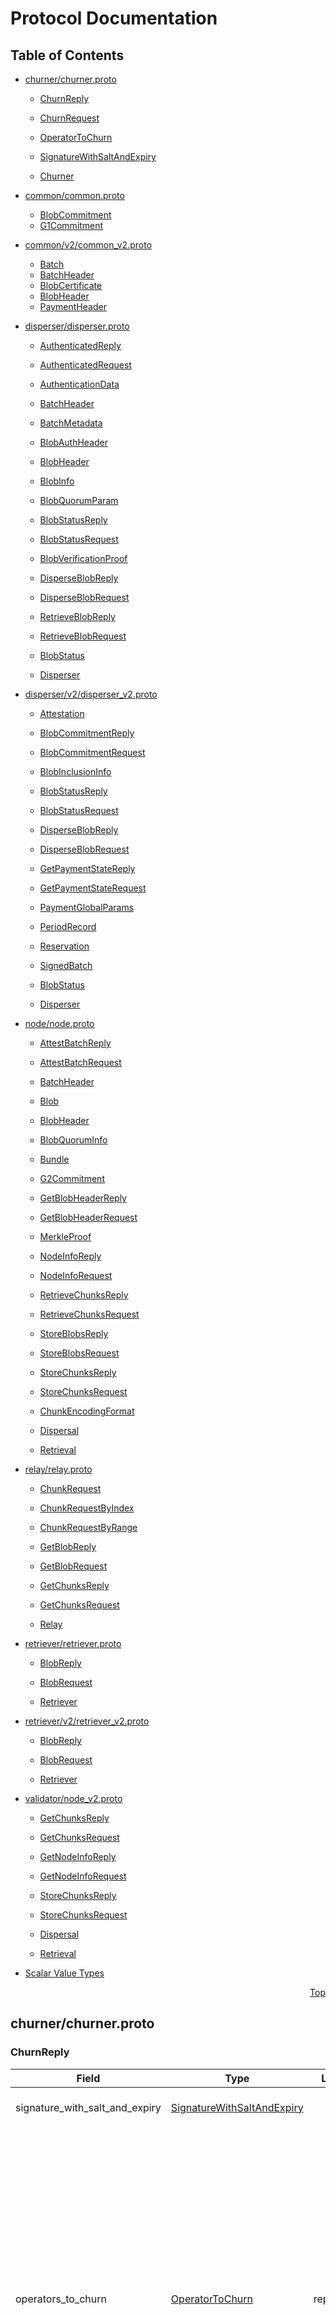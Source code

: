# Protocol Documentation
<a name="top"></a>

## Table of Contents

- [churner/churner.proto](#churner_churner-proto)
    - [ChurnReply](#churner-ChurnReply)
    - [ChurnRequest](#churner-ChurnRequest)
    - [OperatorToChurn](#churner-OperatorToChurn)
    - [SignatureWithSaltAndExpiry](#churner-SignatureWithSaltAndExpiry)
  
    - [Churner](#churner-Churner)
  
- [common/common.proto](#common_common-proto)
    - [BlobCommitment](#common-BlobCommitment)
    - [G1Commitment](#common-G1Commitment)
  
- [common/v2/common_v2.proto](#common_v2_common_v2-proto)
    - [Batch](#common-v2-Batch)
    - [BatchHeader](#common-v2-BatchHeader)
    - [BlobCertificate](#common-v2-BlobCertificate)
    - [BlobHeader](#common-v2-BlobHeader)
    - [PaymentHeader](#common-v2-PaymentHeader)
  
- [disperser/disperser.proto](#disperser_disperser-proto)
    - [AuthenticatedReply](#disperser-AuthenticatedReply)
    - [AuthenticatedRequest](#disperser-AuthenticatedRequest)
    - [AuthenticationData](#disperser-AuthenticationData)
    - [BatchHeader](#disperser-BatchHeader)
    - [BatchMetadata](#disperser-BatchMetadata)
    - [BlobAuthHeader](#disperser-BlobAuthHeader)
    - [BlobHeader](#disperser-BlobHeader)
    - [BlobInfo](#disperser-BlobInfo)
    - [BlobQuorumParam](#disperser-BlobQuorumParam)
    - [BlobStatusReply](#disperser-BlobStatusReply)
    - [BlobStatusRequest](#disperser-BlobStatusRequest)
    - [BlobVerificationProof](#disperser-BlobVerificationProof)
    - [DisperseBlobReply](#disperser-DisperseBlobReply)
    - [DisperseBlobRequest](#disperser-DisperseBlobRequest)
    - [RetrieveBlobReply](#disperser-RetrieveBlobReply)
    - [RetrieveBlobRequest](#disperser-RetrieveBlobRequest)
  
    - [BlobStatus](#disperser-BlobStatus)
  
    - [Disperser](#disperser-Disperser)
  
- [disperser/v2/disperser_v2.proto](#disperser_v2_disperser_v2-proto)
    - [Attestation](#disperser-v2-Attestation)
    - [BlobCommitmentReply](#disperser-v2-BlobCommitmentReply)
    - [BlobCommitmentRequest](#disperser-v2-BlobCommitmentRequest)
    - [BlobInclusionInfo](#disperser-v2-BlobInclusionInfo)
    - [BlobStatusReply](#disperser-v2-BlobStatusReply)
    - [BlobStatusRequest](#disperser-v2-BlobStatusRequest)
    - [DisperseBlobReply](#disperser-v2-DisperseBlobReply)
    - [DisperseBlobRequest](#disperser-v2-DisperseBlobRequest)
    - [GetPaymentStateReply](#disperser-v2-GetPaymentStateReply)
    - [GetPaymentStateRequest](#disperser-v2-GetPaymentStateRequest)
    - [PaymentGlobalParams](#disperser-v2-PaymentGlobalParams)
    - [PeriodRecord](#disperser-v2-PeriodRecord)
    - [Reservation](#disperser-v2-Reservation)
    - [SignedBatch](#disperser-v2-SignedBatch)
  
    - [BlobStatus](#disperser-v2-BlobStatus)
  
    - [Disperser](#disperser-v2-Disperser)
  
- [node/node.proto](#node_node-proto)
    - [AttestBatchReply](#node-AttestBatchReply)
    - [AttestBatchRequest](#node-AttestBatchRequest)
    - [BatchHeader](#node-BatchHeader)
    - [Blob](#node-Blob)
    - [BlobHeader](#node-BlobHeader)
    - [BlobQuorumInfo](#node-BlobQuorumInfo)
    - [Bundle](#node-Bundle)
    - [G2Commitment](#node-G2Commitment)
    - [GetBlobHeaderReply](#node-GetBlobHeaderReply)
    - [GetBlobHeaderRequest](#node-GetBlobHeaderRequest)
    - [MerkleProof](#node-MerkleProof)
    - [NodeInfoReply](#node-NodeInfoReply)
    - [NodeInfoRequest](#node-NodeInfoRequest)
    - [RetrieveChunksReply](#node-RetrieveChunksReply)
    - [RetrieveChunksRequest](#node-RetrieveChunksRequest)
    - [StoreBlobsReply](#node-StoreBlobsReply)
    - [StoreBlobsRequest](#node-StoreBlobsRequest)
    - [StoreChunksReply](#node-StoreChunksReply)
    - [StoreChunksRequest](#node-StoreChunksRequest)
  
    - [ChunkEncodingFormat](#node-ChunkEncodingFormat)
  
    - [Dispersal](#node-Dispersal)
    - [Retrieval](#node-Retrieval)
  
- [relay/relay.proto](#relay_relay-proto)
    - [ChunkRequest](#relay-ChunkRequest)
    - [ChunkRequestByIndex](#relay-ChunkRequestByIndex)
    - [ChunkRequestByRange](#relay-ChunkRequestByRange)
    - [GetBlobReply](#relay-GetBlobReply)
    - [GetBlobRequest](#relay-GetBlobRequest)
    - [GetChunksReply](#relay-GetChunksReply)
    - [GetChunksRequest](#relay-GetChunksRequest)
  
    - [Relay](#relay-Relay)
  
- [retriever/retriever.proto](#retriever_retriever-proto)
    - [BlobReply](#retriever-BlobReply)
    - [BlobRequest](#retriever-BlobRequest)
  
    - [Retriever](#retriever-Retriever)
  
- [retriever/v2/retriever_v2.proto](#retriever_v2_retriever_v2-proto)
    - [BlobReply](#retriever-v2-BlobReply)
    - [BlobRequest](#retriever-v2-BlobRequest)
  
    - [Retriever](#retriever-v2-Retriever)
  
- [validator/node_v2.proto](#validator_node_v2-proto)
    - [GetChunksReply](#validator-GetChunksReply)
    - [GetChunksRequest](#validator-GetChunksRequest)
    - [GetNodeInfoReply](#validator-GetNodeInfoReply)
    - [GetNodeInfoRequest](#validator-GetNodeInfoRequest)
    - [StoreChunksReply](#validator-StoreChunksReply)
    - [StoreChunksRequest](#validator-StoreChunksRequest)
  
    - [Dispersal](#validator-Dispersal)
    - [Retrieval](#validator-Retrieval)
  
- [Scalar Value Types](#scalar-value-types)



<a name="churner_churner-proto"></a>
<p align="right"><a href="#top">Top</a></p>

## churner/churner.proto



<a name="churner-ChurnReply"></a>

### ChurnReply



| Field | Type | Label | Description |
| ----- | ---- | ----- | ----------- |
| signature_with_salt_and_expiry | [SignatureWithSaltAndExpiry](#churner-SignatureWithSaltAndExpiry) |  | The signature signed by the Churner. |
| operators_to_churn | [OperatorToChurn](#churner-OperatorToChurn) | repeated | A list of existing operators that get churned out. This list will contain all quorums specified in the ChurnRequest even if some quorums may not have any churned out operators. If a quorum has available space, OperatorToChurn object will contain the quorum ID and empty operator and pubkey. The smart contract should only churn out the operators for quorums that are full.

For example, if the ChurnRequest specifies quorums 0 and 1 where quorum 0 is full and quorum 1 has available space, the ChurnReply will contain two OperatorToChurn objects with the respective quorums. OperatorToChurn for quorum 0 will contain the operator to churn out and OperatorToChurn for quorum 1 will contain empty operator (zero address) and pubkey. The smart contract should only churn out the operators for quorum 0 because quorum 1 has available space without having any operators churned. Note: it&#39;s possible an operator gets churned out just for one or more quorums (rather than entirely churned out for all quorums). |






<a name="churner-ChurnRequest"></a>

### ChurnRequest



| Field | Type | Label | Description |
| ----- | ---- | ----- | ----------- |
| operator_address | [string](#string) |  | The Ethereum address (in hex like &#34;0x123abcdef...&#34;) of the operator. |
| operator_to_register_pubkey_g1 | [bytes](#bytes) |  | The operator making the churn request. |
| operator_to_register_pubkey_g2 | [bytes](#bytes) |  |  |
| operator_request_signature | [bytes](#bytes) |  | The operator&#39;s BLS signature signed on the keccak256 hash of concat(&#34;ChurnRequest&#34;, operator address, g1, g2, salt). |
| salt | [bytes](#bytes) |  | The salt used as part of the message to sign on for operator_request_signature. |
| quorum_ids | [uint32](#uint32) | repeated | The quorums to register for. Note: - If any of the quorum here has already been registered, this entire request will fail to proceed. - If any of the quorum fails to register, this entire request will fail. - Regardless of whether the specified quorums are full or not, the Churner will return parameters for all quorums specified here. The smart contract will determine whether it needs to churn out existing operators based on whether the quorums have available space. The IDs must be in range [0, 254]. |






<a name="churner-OperatorToChurn"></a>

### OperatorToChurn
This describes an operator to churn out for a quorum.


| Field | Type | Label | Description |
| ----- | ---- | ----- | ----------- |
| quorum_id | [uint32](#uint32) |  | The ID of the quorum of the operator to churn out. |
| operator | [bytes](#bytes) |  | The address of the operator. |
| pubkey | [bytes](#bytes) |  | BLS pubkey (G1 point) of the operator. |






<a name="churner-SignatureWithSaltAndExpiry"></a>

### SignatureWithSaltAndExpiry



| Field | Type | Label | Description |
| ----- | ---- | ----- | ----------- |
| signature | [bytes](#bytes) |  | Churner&#39;s signature on the Operator&#39;s attributes. |
| salt | [bytes](#bytes) |  | Salt is the keccak256 hash of concat(&#34;churn&#34;, time.Now(), operatorToChurn&#39;s OperatorID, Churner&#39;s ECDSA private key) |
| expiry | [int64](#int64) |  | When this churn decision will expire. |





 

 

 


<a name="churner-Churner"></a>

### Churner
The Churner is a service that handles churn requests from new operators trying to
join the EigenDA network.
When the EigenDA network reaches the maximum number of operators, any new operator
trying to join will have to make a churn request to this Churner, which acts as the
sole decision maker to decide whether this new operator could join, and if so, which
existing operator will be churned out (so the max number of operators won&#39;t be
exceeded).
The max number of operators, as well as the rules to make churn decisions, are
defined onchain, see details in OperatorSetParam at:
https://github.com/Layr-Labs/eigenlayer-middleware/blob/master/src/interfaces/IBLSRegistryCoordinatorWithIndices.sol#L24.

| Method Name | Request Type | Response Type | Description |
| ----------- | ------------ | ------------- | ------------|
| Churn | [ChurnRequest](#churner-ChurnRequest) | [ChurnReply](#churner-ChurnReply) |  |

 



<a name="common_common-proto"></a>
<p align="right"><a href="#top">Top</a></p>

## common/common.proto



<a name="common-BlobCommitment"></a>

### BlobCommitment
BlobCommitment represents commitment of a specific blob, containing its
KZG commitment, degree proof, the actual degree, and data length in number of symbols.


| Field | Type | Label | Description |
| ----- | ---- | ----- | ----------- |
| commitment | [bytes](#bytes) |  | A commitment to the blob data. |
| length_commitment | [bytes](#bytes) |  | A commitment to the blob data with G2 SRS, used to work with length_proof such that the claimed length below is verifiable. |
| length_proof | [bytes](#bytes) |  | A proof that the degree of the polynomial used to generate the blob commitment is valid. It is computed such that the coefficient of the polynomial is committing with the G2 SRS at the end of the highest order. |
| length | [uint32](#uint32) |  | The length specifies the degree of the polynomial used to generate the blob commitment. The length must equal to the degree &#43; 1, and it must be a power of 2. |






<a name="common-G1Commitment"></a>

### G1Commitment
A KZG commitment


| Field | Type | Label | Description |
| ----- | ---- | ----- | ----------- |
| x | [bytes](#bytes) |  | The X coordinate of the KZG commitment. This is the raw byte representation of the field element. |
| y | [bytes](#bytes) |  | The Y coordinate of the KZG commitment. This is the raw byte representation of the field element. |





 

 

 

 



<a name="common_v2_common_v2-proto"></a>
<p align="right"><a href="#top">Top</a></p>

## common/v2/common_v2.proto



<a name="common-v2-Batch"></a>

### Batch
Batch is a batch of blob certificates


| Field | Type | Label | Description |
| ----- | ---- | ----- | ----------- |
| header | [BatchHeader](#common-v2-BatchHeader) |  | header contains metadata about the batch |
| blob_certificates | [BlobCertificate](#common-v2-BlobCertificate) | repeated | blob_certificates is the list of blob certificates in the batch |






<a name="common-v2-BatchHeader"></a>

### BatchHeader
BatchHeader is the header of a batch of blobs


| Field | Type | Label | Description |
| ----- | ---- | ----- | ----------- |
| batch_root | [bytes](#bytes) |  | batch_root is the root of the merkle tree of the hashes of blob certificates in the batch |
| reference_block_number | [uint64](#uint64) |  | reference_block_number is the block number that the state of the batch is based on for attestation |






<a name="common-v2-BlobCertificate"></a>

### BlobCertificate
BlobCertificate contains a full description of a blob and how it is dispersed. Part of the certificate
is provided by the blob submitter (i.e. the blob header), and part is provided by the disperser (i.e. the relays).
Validator nodes eventually sign the blob certificate once they are in custody of the required chunks
(note that the signature is indirect; validators sign the hash of a Batch, which contains the blob certificate).


| Field | Type | Label | Description |
| ----- | ---- | ----- | ----------- |
| blob_header | [BlobHeader](#common-v2-BlobHeader) |  | blob_header contains data about the blob. |
| signature | [bytes](#bytes) |  | signature is an ECDSA signature signed by the blob request signer&#39;s account ID over the BlobHeader&#39;s blobKey, which is a keccak hash of the serialized BlobHeader, and used to verify against blob dispersal request&#39;s account ID |
| relay_keys | [uint32](#uint32) | repeated | relay_keys is the list of relay keys that are in custody of the blob. The relays custodying the data are chosen by the Disperser to which the DisperseBlob request was submitted. It needs to contain at least 1 relay number. To retrieve a blob from the relay, one can find that relay&#39;s URL in the EigenDARelayRegistry contract: https://github.com/Layr-Labs/eigenda/blob/master/contracts/src/core/EigenDARelayRegistry.sol |






<a name="common-v2-BlobHeader"></a>

### BlobHeader
BlobHeader contains the information describing a blob and the way it is to be dispersed.


| Field | Type | Label | Description |
| ----- | ---- | ----- | ----------- |
| version | [uint32](#uint32) |  | The blob version. Blob versions are pushed onchain by EigenDA governance in an append only fashion and store the maximum number of operators, number of chunks, and coding rate for a blob. On blob verification, these values are checked against supplied or default security thresholds to validate the security assumptions of the blob&#39;s availability. |
| quorum_numbers | [uint32](#uint32) | repeated | quorum_numbers is the list of quorum numbers that the blob is part of. All quorums must be specified (including required quorums).

The following quorums are currently required: - 0: ETH - 1: EIGEN |
| commitment | [common.BlobCommitment](#common-BlobCommitment) |  | commitment is the KZG commitment to the blob |
| payment_header | [PaymentHeader](#common-v2-PaymentHeader) |  | payment_header contains payment information for the blob |
| salt | [uint32](#uint32) |  | salt is used to ensure that the dispersal request is intentionally unique. This is currently only useful for reserved payments when the same blob is submitted multiple times within the same reservation period. On-demand payments already have unique cumulative_payment values for intentionally unique dispersal requests. |






<a name="common-v2-PaymentHeader"></a>

### PaymentHeader
PaymentHeader contains payment information for a blob.
At least one of reservation_period or cumulative_payment must be set, and reservation_period 
is always considered before cumulative_payment. If reservation_period is set but not valid, 
the server will reject the request and not proceed with dispersal. If reservation_period is not set 
and cumulative_payment is set but not valid, the server will reject the request and not proceed with dispersal.
Once the server has accepted the payment header, a client cannot cancel or rollback the payment.
Every dispersal request will be charged by a multiple of `minNumSymbols` field defined by the payment vault contract.
If the request blob size is smaller or not a multiple of `minNumSymbols`, the server will charge the user for the next 
multiple of `minNumSymbols` (https://github.com/Layr-Labs/eigenda/blob/1430d56258b4e814b388e497320fd76354bfb478/contracts/src/payments/PaymentVaultStorage.sol#L9).


| Field | Type | Label | Description |
| ----- | ---- | ----- | ----------- |
| account_id | [string](#string) |  | The account ID of the disperser client. This account ID is an eth wallet address of the user, corresponding to the key used by the client to sign the BlobHeader. |
| reservation_period | [uint32](#uint32) |  | The reservation period of the dispersal request is used for rate-limiting the user&#39;s account against their dedicated bandwidth. This method requires users to set up reservation accounts with EigenDA team, and the team will set up an on-chain record of reserved bandwidth for the user for some period of time. The dispersal client&#39;s accountant will set this value to the current timestamp divided by the on-chain configured reservation period interval, mapping each request to a time-based window and is serialized and parsed as a uint32. The disperser server then validates that it matches either the current or the previous period.

Example Usage Flow: 1. The user sets up a reservation with the EigenDA team, including throughput (symbolsPerSecond), startTimestamp, endTimestamp, and reservationPeriodInterval. 2. When sending a dispersal request at time t, the client computes reservation_period = floor(t / reservationPeriodInterval). 3. The request includes this reservation_period index. The disperser checks: - If the reservation is active (t &gt;= startTimestamp and t &lt; endTimestamp). - After rounding up to the nearest multiple of `minNumSymbols` defined by the payment vault contract, the user still has enough bandwidth capacity (hasn’t exceeded symbolsPerSecond * reservationPeriodInterval). 4. Server always go ahead with recording the received request, and then categorize the scenarios - If the remaining bandwidth is sufficient for the request, the dispersal request proceeds. - If the remaining bandwidth is not enough for the request, server fills up the current bin and overflowing the extra to a future bin. - If the bandwidth has already been exhausted, the request is rejected. 5. Once the dispersal request signature has been verified, the server will not roll back the payment or the usage records. Users should be aware of this when planning their usage. The dispersal client written by EigenDA team takes account of this. 6. When the reservation ends or usage is exhausted, the client must wait for the next reservation period or switch to on-demand. |
| cumulative_payment | [bytes](#bytes) |  | Cumulative payment is the total amount of tokens paid by the requesting account, including the current request. This value is serialized as an uint256 and parsed as a big integer, and must match the user’s on-chain deposit limits as well as the recorded payments for all previous requests. Because it is a cumulative (not incremental) total, requests can arrive out of order and still unambiguously declare how much of the on-chain deposit can be deducted.

Example Decision Flow: 1. In the set up phase, the user must deposit tokens into the EigenDA PaymentVault contract. The payment vault contract specifies the minimum number of symbols charged per dispersal, the pricing per symbol, and the maximum global rate for on-demand dispersals. The user should calculate the amount of tokens they would like to deposit based on their usage. The first time a user make a request, server will immediate read the contract for the on-chain balance. When user runs out of on-chain balance, the server will reject the request and not proceed with dispersal. When a user top up on-chain, the server will only refresh every few minutes for the top-up to take effect. 2. The disperser client accounts how many tokens they’ve already paid (previousCumPmt). 3. They should calculate the payment by rounding up blob size to the nearest multiple of `minNumSymbols` defined by the payment vault contract, and calculate the incremental amount of tokens needed for the current request needs based on protocol defined pricing. 4. They take the sum of previousCumPmt &#43; new incremental payment and place it in the “cumulative_payment” field. 5. The disperser checks this new cumulative total against on-chain deposits and prior records (largest previous payment and smallest later payment if exists). 6. If the payment number is valid, the request is confirmed and disperser proceeds with dispersal; otherwise it’s rejected. |





 

 

 

 



<a name="disperser_disperser-proto"></a>
<p align="right"><a href="#top">Top</a></p>

## disperser/disperser.proto



<a name="disperser-AuthenticatedReply"></a>

### AuthenticatedReply



| Field | Type | Label | Description |
| ----- | ---- | ----- | ----------- |
| blob_auth_header | [BlobAuthHeader](#disperser-BlobAuthHeader) |  |  |
| disperse_reply | [DisperseBlobReply](#disperser-DisperseBlobReply) |  |  |






<a name="disperser-AuthenticatedRequest"></a>

### AuthenticatedRequest



| Field | Type | Label | Description |
| ----- | ---- | ----- | ----------- |
| disperse_request | [DisperseBlobRequest](#disperser-DisperseBlobRequest) |  |  |
| authentication_data | [AuthenticationData](#disperser-AuthenticationData) |  |  |






<a name="disperser-AuthenticationData"></a>

### AuthenticationData
AuthenticationData contains the signature of the BlobAuthHeader.


| Field | Type | Label | Description |
| ----- | ---- | ----- | ----------- |
| authentication_data | [bytes](#bytes) |  |  |






<a name="disperser-BatchHeader"></a>

### BatchHeader



| Field | Type | Label | Description |
| ----- | ---- | ----- | ----------- |
| batch_root | [bytes](#bytes) |  | The root of the merkle tree with the hashes of blob headers as leaves. |
| quorum_numbers | [bytes](#bytes) |  | All quorums associated with blobs in this batch. Sorted in ascending order. Ex. [0, 2, 1] =&gt; 0x000102 |
| quorum_signed_percentages | [bytes](#bytes) |  | The percentage of stake that has signed for this batch. The quorum_signed_percentages[i] is percentage for the quorum_numbers[i]. |
| reference_block_number | [uint32](#uint32) |  | The Ethereum block number at which the batch was created. The Disperser will encode and disperse the blobs based on the onchain info (e.g. operator stakes) at this block number. |






<a name="disperser-BatchMetadata"></a>

### BatchMetadata



| Field | Type | Label | Description |
| ----- | ---- | ----- | ----------- |
| batch_header | [BatchHeader](#disperser-BatchHeader) |  |  |
| signatory_record_hash | [bytes](#bytes) |  | The hash of all public keys of the operators that did not sign the batch. |
| fee | [bytes](#bytes) |  | The fee payment paid by users for dispersing this batch. It&#39;s the bytes representation of a big.Int value. |
| confirmation_block_number | [uint32](#uint32) |  | The Ethereum block number at which the batch is confirmed onchain. |
| batch_header_hash | [bytes](#bytes) |  | This is the hash of the ReducedBatchHeader defined onchain, see: https://github.com/Layr-Labs/eigenda/blob/master/contracts/src/interfaces/IEigenDAServiceManager.sol#L43 The is the message that the operators will sign their signatures on. |






<a name="disperser-BlobAuthHeader"></a>

### BlobAuthHeader
BlobAuthHeader contains information about the blob for the client to verify and sign.
- Once payments are enabled, the BlobAuthHeader will contain the KZG commitment to the blob, which the client
will verify and sign. Having the client verify the KZG commitment instead of calculating it avoids
the need for the client to have the KZG structured reference string (SRS), which can be large.
The signed KZG commitment prevents the disperser from sending a different blob to the DA Nodes
than the one the client sent.
- In the meantime, the BlobAuthHeader contains a simple challenge parameter is used to prevent
replay attacks in the event that a signature is leaked.


| Field | Type | Label | Description |
| ----- | ---- | ----- | ----------- |
| challenge_parameter | [uint32](#uint32) |  |  |






<a name="disperser-BlobHeader"></a>

### BlobHeader



| Field | Type | Label | Description |
| ----- | ---- | ----- | ----------- |
| commitment | [common.G1Commitment](#common-G1Commitment) |  | KZG commitment of the blob. |
| data_length | [uint32](#uint32) |  | The length of the blob in symbols (each symbol is 32 bytes). |
| blob_quorum_params | [BlobQuorumParam](#disperser-BlobQuorumParam) | repeated | The params of the quorums that this blob participates in. |






<a name="disperser-BlobInfo"></a>

### BlobInfo
BlobInfo contains information needed to confirm the blob against the EigenDA contracts


| Field | Type | Label | Description |
| ----- | ---- | ----- | ----------- |
| blob_header | [BlobHeader](#disperser-BlobHeader) |  |  |
| blob_verification_proof | [BlobVerificationProof](#disperser-BlobVerificationProof) |  |  |






<a name="disperser-BlobQuorumParam"></a>

### BlobQuorumParam



| Field | Type | Label | Description |
| ----- | ---- | ----- | ----------- |
| quorum_number | [uint32](#uint32) |  | The ID of the quorum. |
| adversary_threshold_percentage | [uint32](#uint32) |  | The max percentage of stake within the quorum that can be held by or delegated to adversarial operators. Currently, this and the next parameter are standardized across the quorum using values read from the EigenDA contracts. |
| confirmation_threshold_percentage | [uint32](#uint32) |  | The min percentage of stake that must attest in order to consider the dispersal is successful. |
| chunk_length | [uint32](#uint32) |  | The length of each chunk. |






<a name="disperser-BlobStatusReply"></a>

### BlobStatusReply



| Field | Type | Label | Description |
| ----- | ---- | ----- | ----------- |
| status | [BlobStatus](#disperser-BlobStatus) |  | The status of the blob. |
| info | [BlobInfo](#disperser-BlobInfo) |  | The blob info needed for clients to confirm the blob against the EigenDA contracts. |






<a name="disperser-BlobStatusRequest"></a>

### BlobStatusRequest
BlobStatusRequest is used to query the status of a blob.


| Field | Type | Label | Description |
| ----- | ---- | ----- | ----------- |
| request_id | [bytes](#bytes) |  |  |






<a name="disperser-BlobVerificationProof"></a>

### BlobVerificationProof



| Field | Type | Label | Description |
| ----- | ---- | ----- | ----------- |
| batch_id | [uint32](#uint32) |  | batch_id is an incremental ID assigned to a batch by EigenDAServiceManager |
| blob_index | [uint32](#uint32) |  | The index of the blob in the batch (which is logically an ordered list of blobs). |
| batch_metadata | [BatchMetadata](#disperser-BatchMetadata) |  |  |
| inclusion_proof | [bytes](#bytes) |  | inclusion_proof is a merkle proof for a blob header&#39;s inclusion in a batch |
| quorum_indexes | [bytes](#bytes) |  | indexes of quorums in BatchHeader.quorum_numbers that match the quorums in BlobHeader.blob_quorum_params Ex. BlobHeader.blob_quorum_params = [ 	{ 		quorum_number = 0, 		... 	}, 	{ 		quorum_number = 3, 		... 	}, 	{ 		quorum_number = 5, 		... 	}, ] BatchHeader.quorum_numbers = [0, 5, 3] =&gt; 0x000503 Then, quorum_indexes = [0, 2, 1] =&gt; 0x000201 |






<a name="disperser-DisperseBlobReply"></a>

### DisperseBlobReply



| Field | Type | Label | Description |
| ----- | ---- | ----- | ----------- |
| result | [BlobStatus](#disperser-BlobStatus) |  | The status of the blob associated with the request_id. Will always be PROCESSING. |
| request_id | [bytes](#bytes) |  | The request ID generated by the disperser. Once a request is accepted (although not processed), a unique request ID will be generated. Two different DisperseBlobRequests (determined by the hash of the DisperseBlobRequest) will have different IDs, and the same DisperseBlobRequest sent repeatedly at different times will also have different IDs. The client should use this ID to query the processing status of the request (via the GetBlobStatus API). |






<a name="disperser-DisperseBlobRequest"></a>

### DisperseBlobRequest



| Field | Type | Label | Description |
| ----- | ---- | ----- | ----------- |
| data | [bytes](#bytes) |  | The data to be dispersed. The size of data must be &lt;= 16MiB. Every 32 bytes of data is interpreted as an integer in big endian format where the lower address has more significant bits. The integer must stay in the valid range to be interpreted as a field element on the bn254 curve. The valid range is 0 &lt;= x &lt; 21888242871839275222246405745257275088548364400416034343698204186575808495617 If any one of the 32 bytes elements is outside the range, the whole request is deemed as invalid, and rejected. |
| custom_quorum_numbers | [uint32](#uint32) | repeated | The quorums to which the blob will be sent, in addition to the required quorums which are configured on the EigenDA smart contract. If required quorums are included here, an error will be returned. The disperser will ensure that the encoded blobs for each quorum are all processed within the same batch. |
| account_id | [string](#string) |  | The account ID of the client. This should be a hex-encoded string of the ECSDA public key corresponding to the key used by the client to sign the BlobAuthHeader. |






<a name="disperser-RetrieveBlobReply"></a>

### RetrieveBlobReply
RetrieveBlobReply contains the retrieved blob data


| Field | Type | Label | Description |
| ----- | ---- | ----- | ----------- |
| data | [bytes](#bytes) |  |  |






<a name="disperser-RetrieveBlobRequest"></a>

### RetrieveBlobRequest
RetrieveBlobRequest contains parameters to retrieve the blob.


| Field | Type | Label | Description |
| ----- | ---- | ----- | ----------- |
| batch_header_hash | [bytes](#bytes) |  |  |
| blob_index | [uint32](#uint32) |  |  |





 


<a name="disperser-BlobStatus"></a>

### BlobStatus
BlobStatus represents the status of a blob.
The status of a blob is updated as the blob is processed by the disperser.
The status of a blob can be queried by the client using the GetBlobStatus API.
Intermediate states are states that the blob can be in while being processed, and it can be updated to a differet state:
- PROCESSING
- DISPERSING
- CONFIRMED
Terminal states are states that will not be updated to a different state:
- FAILED
- FINALIZED
- INSUFFICIENT_SIGNATURES

| Name | Number | Description |
| ---- | ------ | ----------- |
| UNKNOWN | 0 |  |
| PROCESSING | 1 | PROCESSING means that the blob is currently being processed by the disperser |
| CONFIRMED | 2 | CONFIRMED means that the blob has been dispersed to DA Nodes and the dispersed batch containing the blob has been confirmed onchain |
| FAILED | 3 | FAILED means that the blob has failed permanently (for reasons other than insufficient signatures, which is a separate state). This status is somewhat of a catch-all category, containg (but not necessarily exclusively as errors can be added in the future): - blob has expired - internal logic error while requesting encoding - blob retry has exceeded its limit while waiting for blob finalization after confirmation. Most likely triggered by a chain reorg: see https://github.com/Layr-Labs/eigenda/blob/master/disperser/batcher/finalizer.go#L179-L189. |
| FINALIZED | 4 | FINALIZED means that the block containing the blob&#39;s confirmation transaction has been finalized on Ethereum |
| INSUFFICIENT_SIGNATURES | 5 | INSUFFICIENT_SIGNATURES means that the confirmation threshold for the blob was not met for at least one quorum. |
| DISPERSING | 6 | The DISPERSING state is comprised of two separate phases: - Dispersing to DA nodes and collecting signature - Submitting the transaction on chain and waiting for tx receipt |


 

 


<a name="disperser-Disperser"></a>

### Disperser
Disperser defines the public APIs for dispersing blobs.

| Method Name | Request Type | Response Type | Description |
| ----------- | ------------ | ------------- | ------------|
| DisperseBlob | [DisperseBlobRequest](#disperser-DisperseBlobRequest) | [DisperseBlobReply](#disperser-DisperseBlobReply) | DisperseBlob accepts a single blob to be dispersed. This executes the dispersal async, i.e. it returns once the request is accepted. The client should use GetBlobStatus() API to poll the processing status of the blob.

If DisperseBlob returns the following error codes: INVALID_ARGUMENT (400): request is invalid for a reason specified in the error msg. RESOURCE_EXHAUSTED (429): request is rate limited for the quorum specified in the error msg. user should retry after the specified duration. INTERNAL (500): serious error, user should NOT retry. |
| DisperseBlobAuthenticated | [AuthenticatedRequest](#disperser-AuthenticatedRequest) stream | [AuthenticatedReply](#disperser-AuthenticatedReply) stream | DisperseBlobAuthenticated is similar to DisperseBlob, except that it requires the client to authenticate itself via the AuthenticationData message. The protocol is as follows: 1. The client sends a DisperseBlobAuthenticated request with the DisperseBlobRequest message 2. The Disperser sends back a BlobAuthHeader message containing information for the client to verify and sign. 3. The client verifies the BlobAuthHeader and sends back the signed BlobAuthHeader in an 	 AuthenticationData message. 4. The Disperser verifies the signature and returns a DisperseBlobReply message. |
| GetBlobStatus | [BlobStatusRequest](#disperser-BlobStatusRequest) | [BlobStatusReply](#disperser-BlobStatusReply) | This API is meant to be polled for the blob status. |
| RetrieveBlob | [RetrieveBlobRequest](#disperser-RetrieveBlobRequest) | [RetrieveBlobReply](#disperser-RetrieveBlobReply) | This retrieves the requested blob from the Disperser&#39;s backend. This is a more efficient way to retrieve blobs than directly retrieving from the DA Nodes (see detail about this approach in api/proto/retriever/retriever.proto). The blob should have been initially dispersed via this Disperser service for this API to work. |

 



<a name="disperser_v2_disperser_v2-proto"></a>
<p align="right"><a href="#top">Top</a></p>

## disperser/v2/disperser_v2.proto



<a name="disperser-v2-Attestation"></a>

### Attestation



| Field | Type | Label | Description |
| ----- | ---- | ----- | ----------- |
| non_signer_pubkeys | [bytes](#bytes) | repeated | Serialized bytes of non signer public keys (G1 points) |
| apk_g2 | [bytes](#bytes) |  | Serialized bytes of G2 point that represents aggregate public key of all signers |
| quorum_apks | [bytes](#bytes) | repeated | Serialized bytes of aggregate public keys (G1 points) from all nodes for each quorum The order of the quorum_apks should match the order of the quorum_numbers |
| sigma | [bytes](#bytes) |  | Serialized bytes of aggregate signature |
| quorum_numbers | [uint32](#uint32) | repeated | Relevant quorum numbers for the attestation |
| quorum_signed_percentages | [bytes](#bytes) |  | The attestation rate for each quorum. Each quorum&#39;s signing percentage is represented by an 8 bit unsigned integer. The integer is the fraction of the quorum that has signed, with 100 representing 100% of the quorum signing, and 0 representing 0% of the quorum signing. The first byte in the byte array corresponds to the first quorum in the quorum_numbers array, the second byte corresponds to the second quorum, and so on. |






<a name="disperser-v2-BlobCommitmentReply"></a>

### BlobCommitmentReply
The result of a BlobCommitmentRequest().


| Field | Type | Label | Description |
| ----- | ---- | ----- | ----------- |
| blob_commitment | [common.BlobCommitment](#common-BlobCommitment) |  | The commitment of the blob. |






<a name="disperser-v2-BlobCommitmentRequest"></a>

### BlobCommitmentRequest
The input for a BlobCommitmentRequest().
This can be used to construct a BlobHeader.commitment.


| Field | Type | Label | Description |
| ----- | ---- | ----- | ----------- |
| blob | [bytes](#bytes) |  | The blob data to compute the commitment for. |






<a name="disperser-v2-BlobInclusionInfo"></a>

### BlobInclusionInfo
BlobInclusionInfo is the information needed to verify the inclusion of a blob in a batch.


| Field | Type | Label | Description |
| ----- | ---- | ----- | ----------- |
| blob_certificate | [common.v2.BlobCertificate](#common-v2-BlobCertificate) |  |  |
| blob_index | [uint32](#uint32) |  | blob_index is the index of the blob in the batch |
| inclusion_proof | [bytes](#bytes) |  | inclusion_proof is the inclusion proof of the blob in the batch |






<a name="disperser-v2-BlobStatusReply"></a>

### BlobStatusReply
BlobStatusReply is the reply to a BlobStatusRequest.


| Field | Type | Label | Description |
| ----- | ---- | ----- | ----------- |
| status | [BlobStatus](#disperser-v2-BlobStatus) |  | The status of the blob. |
| signed_batch | [SignedBatch](#disperser-v2-SignedBatch) |  | The signed batch. Only set if the blob status is GATHERING_SIGNATURES or COMPLETE. signed_batch and blob_inclusion_info are only set if the blob status is GATHERING_SIGNATURES or COMPLETE. When blob is in GATHERING_SIGNATURES status, the attestation object in signed_batch contains attestation information at the point in time. As it gathers more signatures, attestation object will be updated according to the latest attestation status. The client can use this intermediate attestation to verify a blob if it has gathered enough signatures. Otherwise, it should should poll the GetBlobStatus API until the desired level of attestation has been gathered or status is COMPLETE. When blob is in COMPLETE status, the attestation object in signed_batch contains the final attestation information. If the final attestation does not meet the client&#39;s requirement, the client should try a new dispersal. |
| blob_inclusion_info | [BlobInclusionInfo](#disperser-v2-BlobInclusionInfo) |  | BlobInclusionInfo is the information needed to verify the inclusion of a blob in a batch. Only set if the blob status is GATHERING_SIGNATURES or COMPLETE. |






<a name="disperser-v2-BlobStatusRequest"></a>

### BlobStatusRequest
BlobStatusRequest is used to query the status of a blob.


| Field | Type | Label | Description |
| ----- | ---- | ----- | ----------- |
| blob_key | [bytes](#bytes) |  | The unique identifier for the blob. |






<a name="disperser-v2-DisperseBlobReply"></a>

### DisperseBlobReply
A reply to a DisperseBlob request.


| Field | Type | Label | Description |
| ----- | ---- | ----- | ----------- |
| result | [BlobStatus](#disperser-v2-BlobStatus) |  | The status of the blob associated with the blob key. |
| blob_key | [bytes](#bytes) |  | The unique 32 byte identifier for the blob.

The blob_key is the keccak hash of the rlp serialization of the BlobHeader, as computed here: https://github.com/Layr-Labs/eigenda/blob/0f14d1c90b86d29c30ff7e92cbadf2762c47f402/core/v2/serialization.go#L30 The blob_key must thus be unique for every request, even if the same blob is being dispersed. Meaning the blob_header must be different for each request.

Note that attempting to disperse a blob with the same blob key as a previously dispersed blob may cause the disperser to reject the blob (DisperseBlob() RPC will return an error). |






<a name="disperser-v2-DisperseBlobRequest"></a>

### DisperseBlobRequest
A request to disperse a blob.


| Field | Type | Label | Description |
| ----- | ---- | ----- | ----------- |
| blob | [bytes](#bytes) |  | The blob to be dispersed.

The size of this byte array may be any size as long as it does not exceed the maximum length of 16MiB. While there is no minimum size, the blob size charged against the payment method will be rounded up to the nearest multiple of `minNumSymbols` defined by the payment vault contract (https://github.com/Layr-Labs/eigenda/blob/1430d56258b4e814b388e497320fd76354bfb478/contracts/src/payments/PaymentVaultStorage.sol#L9). (In the future, the 16MiB limit may be increased, but this is not guaranteed to happen.)

Every 32 bytes of data is interpreted as an integer in big endian format where the lower address has more significant bits. The integer must stay in the valid range to be interpreted as a field element on the bn254 curve. The valid range is 0 &lt;= x &lt; 21888242871839275222246405745257275088548364400416034343698204186575808495617. If any one of the 32 bytes elements is outside the range, the whole request is deemed as invalid, and rejected. |
| blob_header | [common.v2.BlobHeader](#common-v2-BlobHeader) |  | The header contains metadata about the blob.

This header can be thought of as an &#34;eigenDA tx&#34;, in that it plays a purpose similar to an eth_tx to disperse a 4844 blob. Note that a call to DisperseBlob requires the blob and the blobHeader, which is similar to how dispersing a blob to ethereum requires sending a tx whose data contains the hash of the kzg commit of the blob, which is dispersed separately. |
| signature | [bytes](#bytes) |  | signature over keccak hash of the blob_header that can be verified by blob_header.payment_header.account_id |






<a name="disperser-v2-GetPaymentStateReply"></a>

### GetPaymentStateReply
GetPaymentStateReply contains the payment state of an account.


| Field | Type | Label | Description |
| ----- | ---- | ----- | ----------- |
| payment_global_params | [PaymentGlobalParams](#disperser-v2-PaymentGlobalParams) |  | global payment vault parameters |
| period_records | [PeriodRecord](#disperser-v2-PeriodRecord) | repeated | off-chain account reservation usage records |
| reservation | [Reservation](#disperser-v2-Reservation) |  | on-chain account reservation setting |
| cumulative_payment | [bytes](#bytes) |  | off-chain on-demand payment usage |
| onchain_cumulative_payment | [bytes](#bytes) |  | on-chain on-demand payment deposited |






<a name="disperser-v2-GetPaymentStateRequest"></a>

### GetPaymentStateRequest
GetPaymentStateRequest contains parameters to query the payment state of an account.


| Field | Type | Label | Description |
| ----- | ---- | ----- | ----------- |
| account_id | [string](#string) |  | The ID of the account being queried. This account ID is an eth wallet address of the user. |
| signature | [bytes](#bytes) |  | Signature over the account ID |






<a name="disperser-v2-PaymentGlobalParams"></a>

### PaymentGlobalParams
Global constant parameters defined by the payment vault.


| Field | Type | Label | Description |
| ----- | ---- | ----- | ----------- |
| global_symbols_per_second | [uint64](#uint64) |  | Global ratelimit for on-demand dispersals |
| min_num_symbols | [uint32](#uint32) |  | Minimum number of symbols accounted for all dispersals |
| price_per_symbol | [uint32](#uint32) |  | Price charged per symbol for on-demand dispersals |
| reservation_window | [uint32](#uint32) |  | Reservation window for all reservations |
| on_demand_quorum_numbers | [uint32](#uint32) | repeated | quorums allowed to make on-demand dispersals |






<a name="disperser-v2-PeriodRecord"></a>

### PeriodRecord
PeriodRecord is the usage record of an account in a bin. The API should return the active bin
record and the subsequent two records that contains potential overflows.


| Field | Type | Label | Description |
| ----- | ---- | ----- | ----------- |
| index | [uint32](#uint32) |  | Period index of the reservation |
| usage | [uint64](#uint64) |  | symbol usage recorded |






<a name="disperser-v2-Reservation"></a>

### Reservation
Reservation parameters of an account, used to determine the rate limit for the account.


| Field | Type | Label | Description |
| ----- | ---- | ----- | ----------- |
| symbols_per_second | [uint64](#uint64) |  | rate limit for the account |
| start_timestamp | [uint32](#uint32) |  | start timestamp of the reservation |
| end_timestamp | [uint32](#uint32) |  | end timestamp of the reservation |
| quorum_numbers | [uint32](#uint32) | repeated | quorums allowed to make reserved dispersals |
| quorum_splits | [uint32](#uint32) | repeated | quorum splits describes how the payment is split among the quorums |






<a name="disperser-v2-SignedBatch"></a>

### SignedBatch
SignedBatch is a batch of blobs with a signature.


| Field | Type | Label | Description |
| ----- | ---- | ----- | ----------- |
| header | [common.v2.BatchHeader](#common-v2-BatchHeader) |  | header contains metadata about the batch |
| attestation | [Attestation](#disperser-v2-Attestation) |  | attestation on the batch |





 


<a name="disperser-v2-BlobStatus"></a>

### BlobStatus
BlobStatus represents the status of a blob.
The status of a blob is updated as the blob is processed by the disperser.
The status of a blob can be queried by the client using the GetBlobStatus API.
Intermediate states are states that the blob can be in while being processed, and it can be updated to a different state:
- QUEUED
- ENCODED
- GATHERING_SIGNATURES
Terminal states are states that will not be updated to a different state:
- UNKNOWN
- COMPLETE
- FAILED

| Name | Number | Description |
| ---- | ------ | ----------- |
| UNKNOWN | 0 | UNKNOWN means that the status of the blob is unknown. This is a catch all and should not be encountered absent a bug.

This status is functionally equivalent to FAILED, but is used to indicate that the failure is due to an unanticipated bug. |
| QUEUED | 1 | QUEUED means that the blob has been queued by the disperser for processing. The DisperseBlob API is asynchronous, meaning that after request validation, but before any processing, the blob is stored in a queue of some sort, and a response immediately returned to the client. |
| ENCODED | 2 | ENCODED means that the blob has been Reed-Solomon encoded into chunks and is ready to be dispersed to DA Nodes. |
| GATHERING_SIGNATURES | 3 | GATHERING_SIGNATURES means that the blob chunks are currently actively being transmitted to validators, and in doing so requesting that the validators sign to acknowledge receipt of the blob. Requests that timeout or receive errors are resubmitted to DA nodes for some period of time set by the disperser, after which the BlobStatus becomes COMPLETE.

Note: this status is not currently implemented, and is a placeholder for future functionality. |
| COMPLETE | 4 | COMPLETE means the blob has been dispersed to DA nodes, and the GATHERING_SIGNATURES period of time has completed. This status does not guarantee any signer percentage, so a client should check that the signature has met its required threshold, and resubmit a new blob dispersal request if not. |
| FAILED | 5 | FAILED means that the blob has failed permanently. Note that this is a terminal state, and in order to retry the blob, the client must submit the blob again with different salt (blob key is required to be unique). |


 

 


<a name="disperser-v2-Disperser"></a>

### Disperser
Disperser defines the public APIs for dispersing blobs.

| Method Name | Request Type | Response Type | Description |
| ----------- | ------------ | ------------- | ------------|
| DisperseBlob | [DisperseBlobRequest](#disperser-v2-DisperseBlobRequest) | [DisperseBlobReply](#disperser-v2-DisperseBlobReply) | DisperseBlob accepts blob to disperse from clients. This executes the dispersal asynchronously, i.e. it returns once the request is accepted. The client could use GetBlobStatus() API to poll the the processing status of the blob. |
| GetBlobStatus | [BlobStatusRequest](#disperser-v2-BlobStatusRequest) | [BlobStatusReply](#disperser-v2-BlobStatusReply) | GetBlobStatus is meant to be polled for the blob status. |
| GetBlobCommitment | [BlobCommitmentRequest](#disperser-v2-BlobCommitmentRequest) | [BlobCommitmentReply](#disperser-v2-BlobCommitmentReply) | GetBlobCommitment is a utility method that calculates commitment for a blob payload. |
| GetPaymentState | [GetPaymentStateRequest](#disperser-v2-GetPaymentStateRequest) | [GetPaymentStateReply](#disperser-v2-GetPaymentStateReply) | GetPaymentState is a utility method to get the payment state of a given account. |

 



<a name="node_node-proto"></a>
<p align="right"><a href="#top">Top</a></p>

## node/node.proto



<a name="node-AttestBatchReply"></a>

### AttestBatchReply



| Field | Type | Label | Description |
| ----- | ---- | ----- | ----------- |
| signature | [bytes](#bytes) |  |  |






<a name="node-AttestBatchRequest"></a>

### AttestBatchRequest



| Field | Type | Label | Description |
| ----- | ---- | ----- | ----------- |
| batch_header | [BatchHeader](#node-BatchHeader) |  | header of the batch |
| blob_header_hashes | [bytes](#bytes) | repeated | the header hashes of all blobs in the batch |






<a name="node-BatchHeader"></a>

### BatchHeader
BatchHeader (see core/data.go#BatchHeader)


| Field | Type | Label | Description |
| ----- | ---- | ----- | ----------- |
| batch_root | [bytes](#bytes) |  | The root of the merkle tree with hashes of blob headers as leaves. |
| reference_block_number | [uint32](#uint32) |  | The Ethereum block number at which the batch is dispersed. |






<a name="node-Blob"></a>

### Blob
In EigenDA, the original blob to disperse is encoded as a polynomial via taking
taking different point evaluations (i.e. erasure coding). These points are split
into disjoint subsets which are assigned to different operator nodes in the EigenDA
network.
The data in this message is a subset of these points that are assigned to a
single operator node.


| Field | Type | Label | Description |
| ----- | ---- | ----- | ----------- |
| header | [BlobHeader](#node-BlobHeader) |  | Which (original) blob this is for. |
| bundles | [Bundle](#node-Bundle) | repeated | Each bundle contains all chunks for a single quorum of the blob. The number of bundles must be equal to the total number of quorums associated with the blob, and the ordering must be the same as BlobHeader.quorum_headers. Note: an operator may be in some but not all of the quorums; in that case the bundle corresponding to that quorum will be empty. |






<a name="node-BlobHeader"></a>

### BlobHeader



| Field | Type | Label | Description |
| ----- | ---- | ----- | ----------- |
| commitment | [common.G1Commitment](#common-G1Commitment) |  | The KZG commitment to the polynomial representing the blob. |
| length_commitment | [G2Commitment](#node-G2Commitment) |  | The KZG commitment to the polynomial representing the blob on G2, it is used for proving the degree of the polynomial |
| length_proof | [G2Commitment](#node-G2Commitment) |  | The low degree proof. It&#39;s the KZG commitment to the polynomial shifted to the largest SRS degree. |
| length | [uint32](#uint32) |  | The length of the original blob in number of symbols (in the field where the polynomial is defined). |
| quorum_headers | [BlobQuorumInfo](#node-BlobQuorumInfo) | repeated | The params of the quorums that this blob participates in. |
| account_id | [string](#string) |  | The ID of the user who is dispersing this blob to EigenDA. |
| reference_block_number | [uint32](#uint32) |  | The reference block number whose state is used to encode the blob |






<a name="node-BlobQuorumInfo"></a>

### BlobQuorumInfo
See BlobQuorumParam as defined in
api/proto/disperser/disperser.proto


| Field | Type | Label | Description |
| ----- | ---- | ----- | ----------- |
| quorum_id | [uint32](#uint32) |  |  |
| adversary_threshold | [uint32](#uint32) |  |  |
| confirmation_threshold | [uint32](#uint32) |  |  |
| chunk_length | [uint32](#uint32) |  |  |
| ratelimit | [uint32](#uint32) |  |  |






<a name="node-Bundle"></a>

### Bundle
A Bundle is the collection of chunks associated with a single blob, for a single
operator and a single quorum.


| Field | Type | Label | Description |
| ----- | ---- | ----- | ----------- |
| chunks | [bytes](#bytes) | repeated | Each chunk corresponds to a collection of points on the polynomial. Each chunk has same number of points. |
| bundle | [bytes](#bytes) |  | All chunks of the bundle encoded in a byte array. |






<a name="node-G2Commitment"></a>

### G2Commitment



| Field | Type | Label | Description |
| ----- | ---- | ----- | ----------- |
| x_a0 | [bytes](#bytes) |  | The A0 element of the X coordinate of G2 point. |
| x_a1 | [bytes](#bytes) |  | The A1 element of the X coordinate of G2 point. |
| y_a0 | [bytes](#bytes) |  | The A0 element of the Y coordinate of G2 point. |
| y_a1 | [bytes](#bytes) |  | The A1 element of the Y coordinate of G2 point. |






<a name="node-GetBlobHeaderReply"></a>

### GetBlobHeaderReply



| Field | Type | Label | Description |
| ----- | ---- | ----- | ----------- |
| blob_header | [BlobHeader](#node-BlobHeader) |  | The header of the blob requested per GetBlobHeaderRequest. |
| proof | [MerkleProof](#node-MerkleProof) |  | Merkle proof that returned blob header belongs to the batch and is the batch&#39;s MerkleProof.index-th blob. This can be checked against the batch root on chain. |






<a name="node-GetBlobHeaderRequest"></a>

### GetBlobHeaderRequest
See RetrieveChunksRequest for documentation of each parameter of GetBlobHeaderRequest.


| Field | Type | Label | Description |
| ----- | ---- | ----- | ----------- |
| batch_header_hash | [bytes](#bytes) |  |  |
| blob_index | [uint32](#uint32) |  |  |
| quorum_id | [uint32](#uint32) |  |  |






<a name="node-MerkleProof"></a>

### MerkleProof



| Field | Type | Label | Description |
| ----- | ---- | ----- | ----------- |
| hashes | [bytes](#bytes) | repeated | The proof itself. |
| index | [uint32](#uint32) |  | Which index (the leaf of the Merkle tree) this proof is for. |






<a name="node-NodeInfoReply"></a>

### NodeInfoReply
Node info reply


| Field | Type | Label | Description |
| ----- | ---- | ----- | ----------- |
| semver | [string](#string) |  |  |
| arch | [string](#string) |  |  |
| os | [string](#string) |  |  |
| num_cpu | [uint32](#uint32) |  |  |
| mem_bytes | [uint64](#uint64) |  |  |






<a name="node-NodeInfoRequest"></a>

### NodeInfoRequest
Node info request






<a name="node-RetrieveChunksReply"></a>

### RetrieveChunksReply



| Field | Type | Label | Description |
| ----- | ---- | ----- | ----------- |
| chunks | [bytes](#bytes) | repeated | All chunks the Node is storing for the requested blob per RetrieveChunksRequest. |
| chunk_encoding_format | [ChunkEncodingFormat](#node-ChunkEncodingFormat) |  | How the above chunks are encoded. |






<a name="node-RetrieveChunksRequest"></a>

### RetrieveChunksRequest



| Field | Type | Label | Description |
| ----- | ---- | ----- | ----------- |
| batch_header_hash | [bytes](#bytes) |  | The hash of the ReducedBatchHeader defined onchain, see: https://github.com/Layr-Labs/eigenda/blob/master/contracts/src/interfaces/IEigenDAServiceManager.sol#L43 This identifies which batch to retrieve for. |
| blob_index | [uint32](#uint32) |  | Which blob in the batch to retrieve for (note: a batch is logically an ordered list of blobs). |
| quorum_id | [uint32](#uint32) |  | Which quorum of the blob to retrieve for (note: a blob can have multiple quorums and the chunks for different quorums at a Node can be different). The ID must be in range [0, 254]. |






<a name="node-StoreBlobsReply"></a>

### StoreBlobsReply



| Field | Type | Label | Description |
| ----- | ---- | ----- | ----------- |
| signatures | [google.protobuf.BytesValue](#google-protobuf-BytesValue) | repeated | The operator&#39;s BLS sgnature signed on the blob header hashes. The ordering of the signatures must match the ordering of the blobs sent in the request, with empty signatures in the places for discarded blobs. |






<a name="node-StoreBlobsRequest"></a>

### StoreBlobsRequest



| Field | Type | Label | Description |
| ----- | ---- | ----- | ----------- |
| blobs | [Blob](#node-Blob) | repeated | Blobs to store |
| reference_block_number | [uint32](#uint32) |  | The reference block number whose state is used to encode the blobs |






<a name="node-StoreChunksReply"></a>

### StoreChunksReply



| Field | Type | Label | Description |
| ----- | ---- | ----- | ----------- |
| signature | [bytes](#bytes) |  | The operator&#39;s BLS signature signed on the batch header hash. |






<a name="node-StoreChunksRequest"></a>

### StoreChunksRequest



| Field | Type | Label | Description |
| ----- | ---- | ----- | ----------- |
| batch_header | [BatchHeader](#node-BatchHeader) |  | Which batch this request is for. |
| blobs | [Blob](#node-Blob) | repeated | The chunks for each blob in the batch to be stored in an EigenDA Node. |





 


<a name="node-ChunkEncodingFormat"></a>

### ChunkEncodingFormat
This describes how the chunks returned in RetrieveChunksReply are encoded.
Used to facilitate the decoding of chunks.

| Name | Number | Description |
| ---- | ------ | ----------- |
| UNKNOWN | 0 |  |
| GNARK | 1 |  |
| GOB | 2 |  |


 

 


<a name="node-Dispersal"></a>

### Dispersal


| Method Name | Request Type | Response Type | Description |
| ----------- | ------------ | ------------- | ------------|
| StoreChunks | [StoreChunksRequest](#node-StoreChunksRequest) | [StoreChunksReply](#node-StoreChunksReply) | StoreChunks validates that the chunks match what the Node is supposed to receive ( different Nodes are responsible for different chunks, as EigenDA is horizontally sharded) and is correctly coded (e.g. each chunk must be a valid KZG multiproof) according to the EigenDA protocol. It also stores the chunks along with metadata for the protocol-defined length of custody. It will return a signature at the end to attest to the data in this request it has processed. |
| StoreBlobs | [StoreBlobsRequest](#node-StoreBlobsRequest) | [StoreBlobsReply](#node-StoreBlobsReply) | StoreBlobs is simiar to StoreChunks, but it stores the blobs using a different storage schema so that the stored blobs can later be aggregated by AttestBatch method to a bigger batch. StoreBlobs &#43; AttestBatch will eventually replace and deprecate StoreChunks method. DEPRECATED: StoreBlobs method is not used |
| AttestBatch | [AttestBatchRequest](#node-AttestBatchRequest) | [AttestBatchReply](#node-AttestBatchReply) | AttestBatch is used to aggregate the batches stored by StoreBlobs method to a bigger batch. It will return a signature at the end to attest to the aggregated batch. DEPRECATED: AttestBatch method is not used |
| NodeInfo | [NodeInfoRequest](#node-NodeInfoRequest) | [NodeInfoReply](#node-NodeInfoReply) | Retrieve node info metadata |


<a name="node-Retrieval"></a>

### Retrieval


| Method Name | Request Type | Response Type | Description |
| ----------- | ------------ | ------------- | ------------|
| RetrieveChunks | [RetrieveChunksRequest](#node-RetrieveChunksRequest) | [RetrieveChunksReply](#node-RetrieveChunksReply) | RetrieveChunks retrieves the chunks for a blob custodied at the Node. |
| GetBlobHeader | [GetBlobHeaderRequest](#node-GetBlobHeaderRequest) | [GetBlobHeaderReply](#node-GetBlobHeaderReply) | GetBlobHeader is similar to RetrieveChunks, this just returns the header of the blob. |
| NodeInfo | [NodeInfoRequest](#node-NodeInfoRequest) | [NodeInfoReply](#node-NodeInfoReply) | Retrieve node info metadata |

 



<a name="relay_relay-proto"></a>
<p align="right"><a href="#top">Top</a></p>

## relay/relay.proto



<a name="relay-ChunkRequest"></a>

### ChunkRequest
A request for chunks within a specific blob. Requests are fulfilled in all-or-nothing fashion. If any of the
requested chunks are not found or are unable to be fetched, the entire request will fail.


| Field | Type | Label | Description |
| ----- | ---- | ----- | ----------- |
| by_index | [ChunkRequestByIndex](#relay-ChunkRequestByIndex) |  | Request chunks by their individual indices. |
| by_range | [ChunkRequestByRange](#relay-ChunkRequestByRange) |  | Request chunks by a range of indices. |






<a name="relay-ChunkRequestByIndex"></a>

### ChunkRequestByIndex
A request for chunks within a specific blob. Each chunk is requested individually by its index.


| Field | Type | Label | Description |
| ----- | ---- | ----- | ----------- |
| blob_key | [bytes](#bytes) |  | The blob key. |
| chunk_indices | [uint32](#uint32) | repeated | The index of the chunk within the blob. |






<a name="relay-ChunkRequestByRange"></a>

### ChunkRequestByRange
A request for chunks within a specific blob. Each chunk is requested a range of indices.


| Field | Type | Label | Description |
| ----- | ---- | ----- | ----------- |
| blob_key | [bytes](#bytes) |  | The blob key. |
| start_index | [uint32](#uint32) |  | The first index to start fetching chunks from. |
| end_index | [uint32](#uint32) |  | One past the last index to fetch chunks from. Similar semantics to golang slices. |






<a name="relay-GetBlobReply"></a>

### GetBlobReply
The reply to a GetBlobs request.


| Field | Type | Label | Description |
| ----- | ---- | ----- | ----------- |
| blob | [bytes](#bytes) |  | The blob requested. |






<a name="relay-GetBlobRequest"></a>

### GetBlobRequest
A request to fetch one or more blobs.


| Field | Type | Label | Description |
| ----- | ---- | ----- | ----------- |
| blob_key | [bytes](#bytes) |  | The key of the blob to fetch. |






<a name="relay-GetChunksReply"></a>

### GetChunksReply
The reply to a GetChunks request.


| Field | Type | Label | Description |
| ----- | ---- | ----- | ----------- |
| data | [bytes](#bytes) | repeated | The chunks requested. The order of these chunks will be the same as the order of the requested chunks. data is the raw data of the bundle (i.e. serialized byte array of the frames) |






<a name="relay-GetChunksRequest"></a>

### GetChunksRequest
Request chunks from blobs stored by this relay.


| Field | Type | Label | Description |
| ----- | ---- | ----- | ----------- |
| chunk_requests | [ChunkRequest](#relay-ChunkRequest) | repeated | The chunk requests. Chunks are returned in the same order as they are requested. |
| operator_id | [bytes](#bytes) |  | If this is an authenticated request, this should hold the ID of the operator. If this is an unauthenticated request, this field should be empty. Relays may choose to reject unauthenticated requests. |
| operator_signature | [bytes](#bytes) |  | If this is an authenticated request, this field will hold a BLS signature by the requester on the hash of this request. Relays may choose to reject unauthenticated requests.

The following describes the schema for computing the hash of this request This algorithm is implemented in golang using relay.auth.HashGetChunksRequest().

All integers are encoded as unsigned 4 byte big endian values.

Perform a keccak256 hash on the following data in the following order: 1. the operator id 2. for each chunk request: a. if the chunk request is a request by index: i. a one byte ASCII representation of the character &#34;i&#34; (aka Ox69) ii. the blob key iii. the start index iv. the end index b. if the chunk request is a request by range: i. a one byte ASCII representation of the character &#34;r&#34; (aka Ox72) ii. the blob key iii. each requested chunk index, in order |





 

 

 


<a name="relay-Relay"></a>

### Relay
Relay is a service that provides access to public relay functionality.

| Method Name | Request Type | Response Type | Description |
| ----------- | ------------ | ------------- | ------------|
| GetBlob | [GetBlobRequest](#relay-GetBlobRequest) | [GetBlobReply](#relay-GetBlobReply) | GetBlob retrieves a blob stored by the relay. |
| GetChunks | [GetChunksRequest](#relay-GetChunksRequest) | [GetChunksReply](#relay-GetChunksReply) | GetChunks retrieves chunks from blobs stored by the relay. |

 



<a name="retriever_retriever-proto"></a>
<p align="right"><a href="#top">Top</a></p>

## retriever/retriever.proto



<a name="retriever-BlobReply"></a>

### BlobReply



| Field | Type | Label | Description |
| ----- | ---- | ----- | ----------- |
| data | [bytes](#bytes) |  | The blob retrieved and reconstructed from the EigenDA Nodes per BlobRequest. |






<a name="retriever-BlobRequest"></a>

### BlobRequest



| Field | Type | Label | Description |
| ----- | ---- | ----- | ----------- |
| batch_header_hash | [bytes](#bytes) |  | The hash of the ReducedBatchHeader defined onchain, see: https://github.com/Layr-Labs/eigenda/blob/master/contracts/src/interfaces/IEigenDAServiceManager.sol#L43 This identifies the batch that this blob belongs to. |
| blob_index | [uint32](#uint32) |  | Which blob in the batch this is requesting for (note: a batch is logically an ordered list of blobs). |
| reference_block_number | [uint32](#uint32) |  | The Ethereum block number at which the batch for this blob was constructed. |
| quorum_id | [uint32](#uint32) |  | Which quorum of the blob this is requesting for (note a blob can participate in multiple quorums). |





 

 

 


<a name="retriever-Retriever"></a>

### Retriever
The Retriever is a service for retrieving chunks corresponding to a blob from
the EigenDA operator nodes and reconstructing the original blob from the chunks.
This is a client-side library that the users are supposed to operationalize.

Note: Users generally have two ways to retrieve a blob from EigenDA:
  1) Retrieve from the Disperser that the user initially used for dispersal: the API
     is Disperser.RetrieveBlob() as defined in api/proto/disperser/disperser.proto
  2) Retrieve directly from the EigenDA Nodes, which is supported by this Retriever.

The Disperser.RetrieveBlob() (the 1st approach) is generally faster and cheaper as the
Disperser manages the blobs that it has processed, whereas the Retriever.RetrieveBlob()
(the 2nd approach here) removes the need to trust the Disperser, with the downside of
worse cost and performance.

| Method Name | Request Type | Response Type | Description |
| ----------- | ------------ | ------------- | ------------|
| RetrieveBlob | [BlobRequest](#retriever-BlobRequest) | [BlobReply](#retriever-BlobReply) | This fans out request to EigenDA Nodes to retrieve the chunks and returns the reconstructed original blob in response. |

 



<a name="retriever_v2_retriever_v2-proto"></a>
<p align="right"><a href="#top">Top</a></p>

## retriever/v2/retriever_v2.proto



<a name="retriever-v2-BlobReply"></a>

### BlobReply
A reply to a RetrieveBlob() request.


| Field | Type | Label | Description |
| ----- | ---- | ----- | ----------- |
| data | [bytes](#bytes) |  | The blob retrieved and reconstructed from the EigenDA Nodes per BlobRequest. |






<a name="retriever-v2-BlobRequest"></a>

### BlobRequest
A request to retrieve a blob from the EigenDA Nodes via RetrieveBlob().


| Field | Type | Label | Description |
| ----- | ---- | ----- | ----------- |
| blob_header | [common.v2.BlobHeader](#common-v2-BlobHeader) |  | header of the blob to be retrieved |
| reference_block_number | [uint32](#uint32) |  | The Ethereum block number at which the batch for this blob was constructed. |
| quorum_id | [uint32](#uint32) |  | Which quorum of the blob this is requesting for (note a blob can participate in multiple quorums). |





 

 

 


<a name="retriever-v2-Retriever"></a>

### Retriever
The Retriever is a service for retrieving chunks corresponding to a blob from
the EigenDA operator nodes and reconstructing the original blob from the chunks.
This is a client-side library that the users are supposed to operationalize.

Note: Users generally have two ways to retrieve a blob from EigenDA V2:
  1) Retrieve from the relay that the blob is assigned to: the API
     is Relay.GetBlob() as defined in api/proto/relay/relay.proto
  2) Retrieve directly from the EigenDA Nodes, which is supported by this Retriever.

The Relay.GetBlob() (the 1st approach) is generally faster and cheaper as the
relay manages the blobs that it has processed, whereas the Retriever.RetrieveBlob()
(the 2nd approach here) removes the need to trust the relay, with the downside of
worse cost and performance.

| Method Name | Request Type | Response Type | Description |
| ----------- | ------------ | ------------- | ------------|
| RetrieveBlob | [BlobRequest](#retriever-v2-BlobRequest) | [BlobReply](#retriever-v2-BlobReply) | This fans out request to EigenDA Nodes to retrieve the chunks and returns the reconstructed original blob in response. |

 



<a name="validator_node_v2-proto"></a>
<p align="right"><a href="#top">Top</a></p>

## validator/node_v2.proto



<a name="validator-GetChunksReply"></a>

### GetChunksReply
The response to the GetChunks() RPC.


| Field | Type | Label | Description |
| ----- | ---- | ----- | ----------- |
| chunks | [bytes](#bytes) | repeated | All chunks the Node is storing for the requested blob per RetrieveChunksRequest. |






<a name="validator-GetChunksRequest"></a>

### GetChunksRequest
The parameter for the GetChunks() RPC.


| Field | Type | Label | Description |
| ----- | ---- | ----- | ----------- |
| blob_key | [bytes](#bytes) |  | The unique identifier for the blob the chunks are being requested for. The blob_key is the keccak hash of the rlp serialization of the BlobHeader, as computed here: https://github.com/Layr-Labs/eigenda/blob/0f14d1c90b86d29c30ff7e92cbadf2762c47f402/core/v2/serialization.go#L30 |
| quorum_id | [uint32](#uint32) |  | Which quorum of the blob to retrieve for (note: a blob can have multiple quorums and the chunks for different quorums at a Node can be different). The ID must be in range [0, 254]. |






<a name="validator-GetNodeInfoReply"></a>

### GetNodeInfoReply
Node info reply


| Field | Type | Label | Description |
| ----- | ---- | ----- | ----------- |
| semver | [string](#string) |  | The version of the node. |
| arch | [string](#string) |  | The architecture of the node. |
| os | [string](#string) |  | The operating system of the node. |
| num_cpu | [uint32](#uint32) |  | The number of CPUs on the node. |
| mem_bytes | [uint64](#uint64) |  | The amount of memory on the node in bytes. |






<a name="validator-GetNodeInfoRequest"></a>

### GetNodeInfoRequest
The parameter for the GetNodeInfo() RPC.






<a name="validator-StoreChunksReply"></a>

### StoreChunksReply
StoreChunksReply is the message type used to respond to a StoreChunks() RPC.


| Field | Type | Label | Description |
| ----- | ---- | ----- | ----------- |
| signature | [bytes](#bytes) |  | a custody signature of the received chunks |






<a name="validator-StoreChunksRequest"></a>

### StoreChunksRequest
Request that the Node store a batch of chunks.


| Field | Type | Label | Description |
| ----- | ---- | ----- | ----------- |
| batch | [common.v2.Batch](#common-v2-Batch) |  | batch of blobs to store |
| disperserID | [uint32](#uint32) |  | ID of the disperser that is requesting the storage of the batch. |
| signature | [bytes](#bytes) |  | Signature using the disperser&#39;s ECDSA key over keccak hash of the batch. The purpose of this signature is to prevent hooligans from tricking validators into storing data that they shouldn&#39;t be storing.

Algorithm for computing the hash is as follows. All integer values are serialized in big-endian order (unsigned). A reference implementation (golang) can be found at https://github.com/Layr-Labs/eigenda/blob/master/disperser/auth/request_signing.go

1. digest batch.BatchHeader.BatchRoot 2. digest batch.BatchHeader.ReferenceBlockNumber (8 bytes, unsigned big endian) 3. for each certificate in batch.BlobCertificates: a. digest certificate.BlobHeader.Version (4 bytes, unsigned big endian) b. for each quorum_number in certificate.BlobHeader.QuorumNumbers: i. digest quorum_number (4 bytes, unsigned big endian) c. digest certificate.BlobHeader.Commitment.Commitment d. digest certificate.BlobHeader.Commitment.LengthCommitment e. digest certificate.BlobHeader.Commitment.LengthProof f. digest certificate.BlobHeader.Commitment.Length (4 bytes, unsigned big endian) g. digest certificate.BlobHeader.PaymentHeader.AccountId h. digest certificate.BlobHeader.PaymentHeader.ReservationPeriod (4 bytes, unsigned big endian) i. digest certificate.BlobHeader.PaymentHeader.CumulativePayment j. digest certificate.BlobHeader.PaymentHeader.Salt (4 bytes, unsigned big endian) k. digest certificate.BlobHeader.Signature l. for each relay in certificate.Relays: i. digest relay (4 bytes, unsigned big endian) 4. digest disperserID (4 bytes, unsigned big endian)

Note that this signature is not included in the hash for obvious reasons. |





 

 

 


<a name="validator-Dispersal"></a>

### Dispersal
Dispersal is utilized to disperse chunk data.

| Method Name | Request Type | Response Type | Description |
| ----------- | ------------ | ------------- | ------------|
| StoreChunks | [StoreChunksRequest](#validator-StoreChunksRequest) | [StoreChunksReply](#validator-StoreChunksReply) | StoreChunks instructs the validator to store a batch of chunks. This call blocks until the validator either acquires the chunks or the validator determines that it is unable to acquire the chunks. If the validator is able to acquire and validate the chunks, it returns a signature over the batch header. This RPC describes which chunks the validator should store but does not contain that chunk data. The validator is expected to fetch the chunk data from one of the relays that is in possession of the chunk. |
| GetNodeInfo | [GetNodeInfoRequest](#validator-GetNodeInfoRequest) | [GetNodeInfoReply](#validator-GetNodeInfoReply) | GetNodeInfo fetches metadata about the node. |


<a name="validator-Retrieval"></a>

### Retrieval
Retrieval is utilized to retrieve chunk data.

| Method Name | Request Type | Response Type | Description |
| ----------- | ------------ | ------------- | ------------|
| GetChunks | [GetChunksRequest](#validator-GetChunksRequest) | [GetChunksReply](#validator-GetChunksReply) | GetChunks retrieves the chunks for a blob custodied at the Node. Note that where possible, it is generally faster to retrieve chunks from the relay service if that service is available. |
| GetNodeInfo | [GetNodeInfoRequest](#validator-GetNodeInfoRequest) | [GetNodeInfoReply](#validator-GetNodeInfoReply) | Retrieve node info metadata |

 



## Scalar Value Types

| .proto Type | Notes | C++ | Java | Python | Go | C# | PHP | Ruby |
| ----------- | ----- | --- | ---- | ------ | -- | -- | --- | ---- |
| <a name="double" /> double |  | double | double | float | float64 | double | float | Float |
| <a name="float" /> float |  | float | float | float | float32 | float | float | Float |
| <a name="int32" /> int32 | Uses variable-length encoding. Inefficient for encoding negative numbers – if your field is likely to have negative values, use sint32 instead. | int32 | int | int | int32 | int | integer | Bignum or Fixnum (as required) |
| <a name="int64" /> int64 | Uses variable-length encoding. Inefficient for encoding negative numbers – if your field is likely to have negative values, use sint64 instead. | int64 | long | int/long | int64 | long | integer/string | Bignum |
| <a name="uint32" /> uint32 | Uses variable-length encoding. | uint32 | int | int/long | uint32 | uint | integer | Bignum or Fixnum (as required) |
| <a name="uint64" /> uint64 | Uses variable-length encoding. | uint64 | long | int/long | uint64 | ulong | integer/string | Bignum or Fixnum (as required) |
| <a name="sint32" /> sint32 | Uses variable-length encoding. Signed int value. These more efficiently encode negative numbers than regular int32s. | int32 | int | int | int32 | int | integer | Bignum or Fixnum (as required) |
| <a name="sint64" /> sint64 | Uses variable-length encoding. Signed int value. These more efficiently encode negative numbers than regular int64s. | int64 | long | int/long | int64 | long | integer/string | Bignum |
| <a name="fixed32" /> fixed32 | Always four bytes. More efficient than uint32 if values are often greater than 2^28. | uint32 | int | int | uint32 | uint | integer | Bignum or Fixnum (as required) |
| <a name="fixed64" /> fixed64 | Always eight bytes. More efficient than uint64 if values are often greater than 2^56. | uint64 | long | int/long | uint64 | ulong | integer/string | Bignum |
| <a name="sfixed32" /> sfixed32 | Always four bytes. | int32 | int | int | int32 | int | integer | Bignum or Fixnum (as required) |
| <a name="sfixed64" /> sfixed64 | Always eight bytes. | int64 | long | int/long | int64 | long | integer/string | Bignum |
| <a name="bool" /> bool |  | bool | boolean | boolean | bool | bool | boolean | TrueClass/FalseClass |
| <a name="string" /> string | A string must always contain UTF-8 encoded or 7-bit ASCII text. | string | String | str/unicode | string | string | string | String (UTF-8) |
| <a name="bytes" /> bytes | May contain any arbitrary sequence of bytes. | string | ByteString | str | []byte | ByteString | string | String (ASCII-8BIT) |


